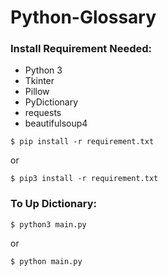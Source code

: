 # Python-Glossary
### Install Requirement Needed:
- Python 3
- Tkinter
- Pillow
- PyDictionary
- requests
- beautifulsoup4

```
$ pip install -r requirement.txt
``` 

or

```
$ pip3 install -r requirement.txt
```

### To Up Dictionary:
```
$ python3 main.py
```

or 
``` 
$ python main.py
```
